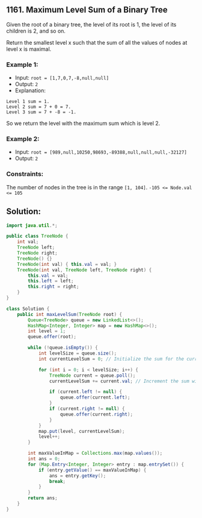 ## 1161. Maximum Level Sum of a Binary Tree

Given the root of a binary tree, the level of its root is 1, the level of its children is 2, and so on.

Return the smallest level x such that the sum of all the values of nodes at level x is maximal.

 

### Example 1:


- Input: `root = [1,7,0,7,-8,null,null]`
- Output: `2`
- Explanation: 
```
Level 1 sum = 1.
Level 2 sum = 7 + 0 = 7.
Level 3 sum = 7 + -8 = -1.
```
So we return the level with the maximum sum which is level 2.
### Example 2:

- Input: `root = [989,null,10250,98693,-89388,null,null,null,-32127]`
- Output: `2`
 

### Constraints:

The number of nodes in the tree is in the range `[1, 104]`.
`-105 <= Node.val <= 105`

## Solution: 
```java
import java.util.*;

public class TreeNode {
    int val;
    TreeNode left;
    TreeNode right;
    TreeNode() {}
    TreeNode(int val) { this.val = val; }
    TreeNode(int val, TreeNode left, TreeNode right) {
        this.val = val;
        this.left = left;
        this.right = right;
    }
}

class Solution {
    public int maxLevelSum(TreeNode root) {
        Queue<TreeNode> queue = new LinkedList<>();
        HashMap<Integer, Integer> map = new HashMap<>();
        int level = 1;
        queue.offer(root);

        while (!queue.isEmpty()) {
            int levelSize = queue.size();
            int currentLevelSum = 0; // Initialize the sum for the current level

            for (int i = 0; i < levelSize; i++) {
                TreeNode current = queue.poll();
                currentLevelSum += current.val; // Increment the sum with the current node's value

                if (current.left != null) {
                    queue.offer(current.left);
                }
                if (current.right != null) {
                    queue.offer(current.right);
                }
            }
            map.put(level, currentLevelSum);
            level++;
        }

        int maxValueInMap = Collections.max(map.values());
        int ans = 0;
        for (Map.Entry<Integer, Integer> entry : map.entrySet()) {
            if (entry.getValue() == maxValueInMap) {
                ans = entry.getKey();
                break;
            }
        }
        return ans;
    }
}
```
